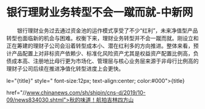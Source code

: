# 银行理财业务转型不会一蹴而就-中新网

　　银行理财业务过去通过资金池的运作模式享受了不少“红利”，未来净值型产品转型也面临新的机会与困难。权衡下来，理财业务转型并不会一蹴而就。刚设立和正在筹建的理财子公司会沿着转型成本小、潜在红利多的方向推进。整体来看，预计产品配置上对非标资产依赖少、标准化风险资产尤其是权益资产配置比例高，负债成本高、注册地比母行更为市场化、管理层与核心业务层来源于非母行比例高的理财子公司后续在推进净值化转型进度上会更快。

le="{title}" style=" font-size:12px; text-align:center; color:#000">{title}

href="//www.chinanews.com/sh/shipin/cns-d/2019/10-09/news834030.shtml">秋的味道！航拍吉林四方山
